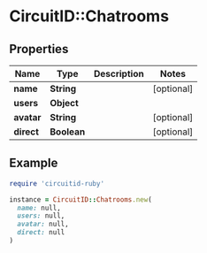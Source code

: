 # CircuitID::Chatrooms

## Properties

| Name | Type | Description | Notes |
| ---- | ---- | ----------- | ----- |
| **name** | **String** |  | [optional] |
| **users** | **Object** |  |  |
| **avatar** | **String** |  | [optional] |
| **direct** | **Boolean** |  | [optional] |

## Example

```ruby
require 'circuitid-ruby'

instance = CircuitID::Chatrooms.new(
  name: null,
  users: null,
  avatar: null,
  direct: null
)
```

